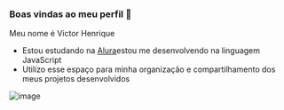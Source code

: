 ### Boas vindas ao meu perfil 💙

Meu nome é Victor Henrique 

- Estou estudando na [Alura](https:wwwEstwww.aluracom.br)estou me desenvolvendo na linguagem JavaScript
- Utilizo esse espaço para minha organização e compartilhamento dos meus projetos desenvolvidos

![image](https://github.com/user-attachments/assets/ee8dc945-ec2b-4395-b534-b8a34ffeb887)
